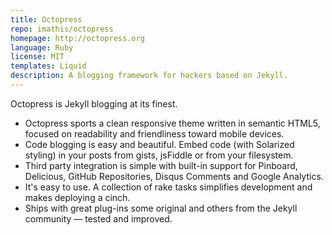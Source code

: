 ```yaml
---
title: Octopress
repo: imathis/octopress
homepage: http://octopress.org
language: Ruby
license: MIT
templates: Liquid
description: A blogging framework for hackers based on Jekyll.
---
```


Octopress is Jekyll blogging at its finest.

* Octopress sports a clean responsive theme written in semantic HTML5, focused on readability and friendliness toward mobile devices.
* Code blogging is easy and beautiful. Embed code (with Solarized styling) in your posts from gists, jsFiddle or from your filesystem.
* Third party integration is simple with built-in support for Pinboard, Delicious, GitHub Repositories, Disqus Comments and Google Analytics.
* It's easy to use. A collection of rake tasks simplifies development and makes deploying a cinch.
* Ships with great plug-ins some original and others from the Jekyll community — tested and improved.
